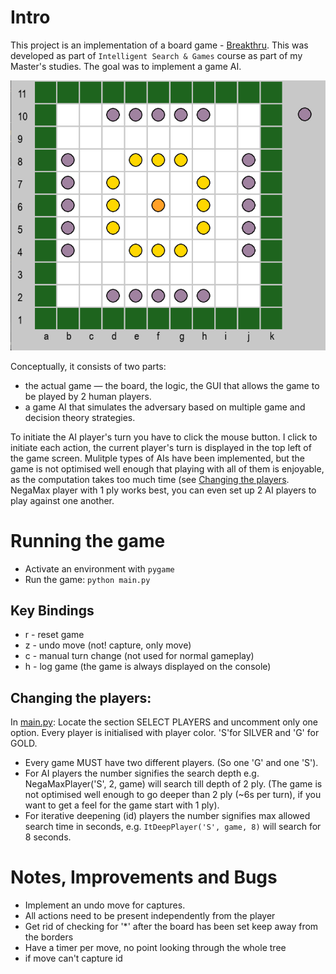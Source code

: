 # Intro
This project is an implementation of a board game - [Breakthru](https://en.wikipedia.org/wiki/Breakthru_(board_game)). This was developed as part of `Intelligent Search & Games` course as part of my Master's studies. The goal was to implement a game AI. 

![Breakthru board](images/board.png)

Conceptually, it consists of two parts:
- the actual game — the board, the logic, the GUI that allows the game to be played by 2 human players.
- a game AI that simulates the adversary based on multiple game and decision theory strategies.

To initiate the AI player's turn you have to click the mouse button. I click to initiate each action, the current player's turn is displayed in the top left of the game screen. Mulitple types of AIs have been implemented, but the game is not optimised well enough that playing with all of them is enjoyable, as the computation takes too much time (see [Changing the players](#changing-the-players). NegaMax player with 1 ply works best, you can even set up 2 AI players to play against one another. 

# Running the game
- Activate an environment with `pygame`
- Run the game: `python main.py`

## Key Bindings
- r - reset game
- z - undo move (not! capture, only move)
- c - manual turn change (not used for normal gameplay)
- h - log game (the game is always displayed on the console)

## Changing the players:
In [main.py](main.py):
Locate the section SELECT PLAYERS and uncomment only one option. Every player is initialised with player color. 'S'for SILVER and 'G' for GOLD. 
- Every game MUST have two different players. (So one 'G' and one 'S').
- For AI players the number signifies the search depth e.g. NegaMaxPlayer('S', 2, game) will search till depth of 2 ply. (The game is not optimised well enough to go deeper than 2 ply (~6s per turn), if you want to get a feel for the game start with 1 ply).
- For iterative deepening (id) players the number signifies max allowed search time in seconds, e.g. `ItDeepPlayer('S', game, 8)` will search for 8 seconds.

# Notes, Improvements and Bugs
- Implement an undo move for captures. 
- All actions need to be present independently from the player
- Get rid of checking for '*' after the board has been set keep away from the borders
- Have a timer per move, no point looking through the whole tree
- if move can't capture id